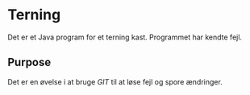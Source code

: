 # Terning
Det er et Java program for et terning kast.
Programmet har kendte fejl.

## Purpose
Det er en øvelse i at bruge _GIT_ til at løse fejl og spore ændringer.
